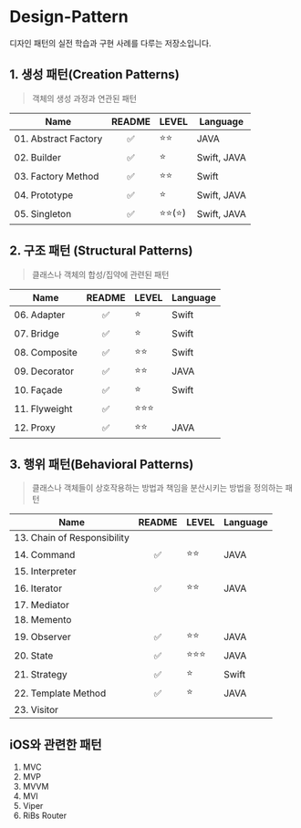# Design-Pattern
디자인 패턴의 실전 학습과 구현 사례를 다루는 저장소입니다.

## 1. 생성 패턴(Creation Patterns)
> 객체의 생성 과정과 연관된 패턴

|Name|README|LEVEL|Language|
|------|:-----:|---|--------|
|01. Abstract Factory    |✅ |⭐️⭐️      |JAVA|
|02. Builder             |✅ |⭐️        |Swift, JAVA|
|03. Factory Method      |✅ |⭐️⭐️      |Swift       |
|04. Prototype           |✅ |⭐️        |Swift, JAVA|
|05. Singleton           |✅ |⭐️⭐️(⭐️)  |Swift, JAVA|

## 2. 구조 패턴 (Structural Patterns)
> 클래스나 객체의 합성/집약에 관련된 패턴

|Name|README|LEVEL|Language|
|-------|:-----:|---|--------|
|06. Adapter    |✅|⭐️    | Swift|
|07. Bridge     |✅|⭐️    |Swift|
|08. Composite  |✅|⭐️⭐️   |Swift|
|09. Decorator  |✅|⭐️⭐️    |JAVA|
|10. Façade     |✅|⭐️      |Swift|
|11. Flyweight  |✅|⭐️⭐️⭐️  ||
|12. Proxy      |✅|⭐️⭐️    |JAVA|

## 3. 행위 패턴(Behavioral Patterns)
> 클래스나 객체들이 상호작용하는 방법과 책임을 분산시키는 방법을 정의하는 패턴

|Name|README|LEVEL|Language|
|---|:-----:|---|--------|
|13. Chain of Responsibility||||
|14. Command                |✅ |⭐️⭐️   |JAVA|
|15. Interpreter            |   |       ||
|16. Iterator               |✅ |⭐️⭐️   |JAVA|
|17. Mediator               |   |       ||
|18. Memento                |   |       ||
|19. Observer               |✅ |⭐️⭐️   |JAVA|
|20. State                  |✅ |⭐️⭐️⭐️ |JAVA|
|21. Strategy               |✅ |⭐️     |Swift|
|22. Template Method        |✅ |⭐️     |JAVA|
|23. Visitor                |   |       ||

## iOS와 관련한 패턴
1. MVC
2. MVP
3. MVVM
4. MVI 
5. Viper
6. RiBs Router
